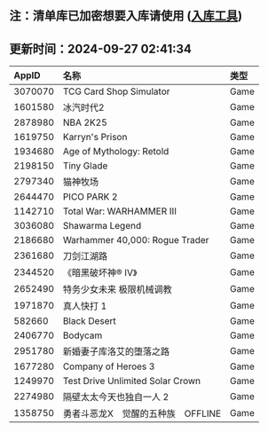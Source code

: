 ## 注：清单库已加密想要入库请使用 ([入库工具](https://github.com/BlankTMing/ManifestAutoUpdate/releases))

## 更新时间：2024-09-27 02:41:34
| AppID | 名称 | 类型  |
| :-------------------- | :----------------------------- | :----------- |
| 3070070 | TCG Card Shop Simulator| Game |
| 1601580 | 冰汽时代2| Game |
| 2878980 | NBA 2K25| Game |
| 1619750 | Karryn's Prison| Game |
| 1934680 | Age of Mythology: Retold| Game |
| 2198150 | Tiny Glade| Game |
| 2797340 | 猫神牧场| Game |
| 2644470 | PICO PARK 2| Game |
| 1142710 | Total War: WARHAMMER III| Game |
| 3036080 | Shawarma Legend| Game |
| 2186680 | Warhammer 40,000: Rogue Trader| Game |
| 2361680 | 刀剑江湖路| Game |
| 2344520 | 《暗黑破坏神® IV》| Game |
| 2652490 | 特务少女未来 极限机械调教| Game |
| 1971870 | 真人快打 1 | Game |
| 582660 | Black Desert| Game |
| 2406770 | Bodycam| Game |
| 2951780 | 新婚妻子库洛艾的堕落之路| Game |
| 1677280 | Company of Heroes 3| Game |
| 1249970 | Test Drive Unlimited Solar Crown| Game |
| 2274980 | 隔壁太太今天也独自一人 2| Game |
| 1358750 | 勇者斗恶龙X　觉醒的五种族　OFFLINE| Game |
